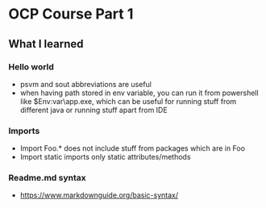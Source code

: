 # OCP Course Part 1

## What I learned
### Hello world
- psvm and sout abbreviations are useful
- when having path stored in env variable, you can run it from powershell like $Env:var\app.exe, which can be useful for running stuff from different java or running stuff apart from IDE
### Imports
- Import Foo.* does not include stuff from packages which are in Foo
- Import static imports only static attributes/methods

### Readme.md syntax
- https://www.markdownguide.org/basic-syntax/